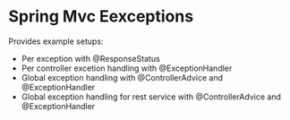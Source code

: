 # Spring Mvc Eexceptions
Provides example setups:
- Per exception with @ResponseStatus
- Per controller excetion handling with @ExceptionHandler
- Global exception handling with @ControllerAdvice and @ExceptionHandler
- Global exception handling for rest service with @ControllerAdvice and @ExceptionHandler
